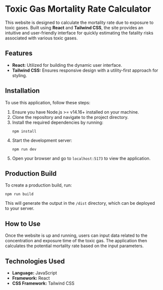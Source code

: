 # Toxic Gas Mortality Rate Calculator

This website is designed to calculate the mortality rate due to exposure to toxic gases. Built using **React** and **Tailwind CSS**, the site provides an intuitive and user-friendly interface for quickly estimating the fatality risks associated with various toxic gases.

## Features
- **React:** Utilized for building the dynamic user interface.
- **Tailwind CSS:** Ensures responsive design with a utility-first approach for styling.

## Installation

To use this application, follow these steps:

1. Ensure you have Node.js >= v14.16+ installed on your machine.
2. Clone the repository and navigate to the project directory.
3. Install the required dependencies by running:
   ```
   npm install
   ```
4. Start the development server:
   ```
   npm run dev
   ```
5. Open your browser and go to `localhost:5173` to view the application.

## Production Build

To create a production build, run:
```
npm run build
```
This will generate the output in the `/dist` directory, which can be deployed to your server.

## How to Use
Once the website is up and running, users can input data related to the concentration and exposure time of the toxic gas. The application then calculates the potential mortality rate based on the input parameters.

## Technologies Used
- **Language:** JavaScript
- **Framework:** React
- **CSS Framework:** Tailwind CSS
